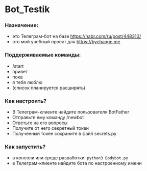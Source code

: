 # Bot_Testik

### Назначение:

* это Телеграм-бот на базе https://habr.com/ru/post/448310/
* это мой учебный проект для https://bychange.me

### Поддерживаемые команды:

* /start
* привет
* пока
* я тебя люблю
* (список планируется расширять)

### Как настроить?

* В Телеграм-клиенте найдите пользователя BotFather
* Отправьте ему команду /newbot
* Ответьте на его вопросы
* Получите от него секретный токен
* Полученный токен сохраните в файл secrets.py

### Как запустить?

* в консоли или среде разработки: `python3 Bodybot.py`
* в Телеграм-клиенте найдите бота по настроенному имени
